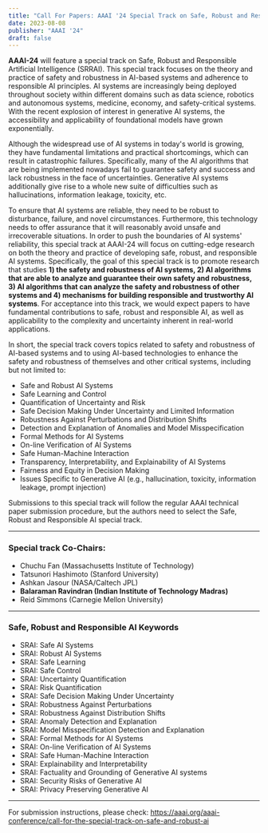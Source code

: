 ```yaml
---
title: "Call For Papers: AAAI '24 Special Track on Safe, Robust and Responsible AI co-chaired by Dr. Ravindran"
date: 2023-08-08
publisher: "AAAI '24"
draft: false
---
```


**AAAI-24** will feature a special track on Safe, Robust and Responsible Artificial Intelligence (SRRAI). This special track focuses on the theory and practice of safety and robustness in AI-based systems and adherence to responsible AI principles. AI systems are increasingly being deployed throughout society within different domains such as data science, robotics and autonomous systems, medicine, economy, and safety-critical systems. With the recent explosion of interest in generative AI systems, the accessibility and applicability of foundational models have grown exponentially. 


Although the widespread use of AI systems in today's world is growing, they have fundamental limitations and practical shortcomings, which can result in catastrophic failures. Specifically, many of the AI algorithms that are being implemented nowadays fail to guarantee safety and success and lack robustness in the face of uncertainties. Generative AI systems additionally give rise to a whole new suite of difficulties such as hallucinations, information leakage, toxicity, etc. 


To ensure that AI systems are reliable, they need to be robust to disturbance, failure, and novel circumstances. Furthermore, this technology needs to offer assurance that it will reasonably avoid unsafe and irrecoverable situations. In order to push the boundaries of AI systems' reliability, this special track at AAAI-24 will focus on cutting-edge research on both the theory and practice of developing safe, robust, and responsible AI systems. Specifically, the goal of this special track is to promote research that studies **1) the safety and robustness of AI systems, 2) AI algorithms that are able to analyze and guarantee their own safety and robustness, 3) AI algorithms that can analyze the safety and robustness of other systems and 4) mechanisms for building responsible and trustworthy AI systems**. For acceptance into this track, we would expect papers to have fundamental contributions to safe, robust and responsible AI, as well as applicability to the complexity and uncertainty inherent in real-world applications.

In short, the special track covers topics related to safety and robustness of AI-based systems and to using AI-based technologies to enhance the safety and robustness of themselves and other critical systems, including but not limited to:


* Safe and Robust AI Systems
* Safe Learning and Control
* Quantification of Uncertainty and Risk
* Safe Decision Making Under Uncertainty and Limited Information
* Robustness Against Perturbations and Distribution Shifts
* Detection and Explanation of Anomalies and Model Misspecification
* Formal Methods for AI Systems
* On-line Verification of AI Systems
* Safe Human-Machine Interaction
* Transparency, Interpretability, and Explainability of AI Systems
* Fairness and Equity in Decision Making
* Issues Specific to Generative AI (e.g., hallucination, toxicity, information leakage, prompt injection) 


Submissions to this special track will follow the regular AAAI technical paper submission procedure, but the authors need to select the Safe, Robust and Responsible AI special track.


***

### Special track Co-Chairs:

* Chuchu Fan (Massachusetts Institute of Technology)
* Tatsunori Hashimoto (Stanford University)
* Ashkan Jasour (NASA/Caltech JPL)
* **Balaraman Ravindran (Indian Institute of Technology Madras)**
* Reid Simmons (Carnegie Mellon University)

***

### Safe, Robust and Responsible AI Keywords

* SRAI: Safe AI Systems
* SRAI: Robust AI Systems
* SRAI: Safe Learning
* SRAI: Safe Control
* SRAI: Uncertainty Quantification
* SRAI: Risk Quantification
* SRAI: Safe Decision Making Under Uncertainty
* SRAI: Robustness Against Perturbations 
* SRAI: Robustness Against Distribution Shifts
* SRAI: Anomaly Detection and Explanation
* SRAI: Model Misspecification Detection and Explanation
* SRAI: Formal Methods for AI Systems
* SRAI: On-line Verification of AI Systems
* SRAI: Safe Human-Machine Interaction
* SRAI: Explainability and Interpretability
* SRAI: Factuality and Grounding of Generative AI systems
* SRAI: Security Risks of Generative AI
* SRAI: Privacy Preserving Generative AI

***

For submission instructions, please check: https://aaai.org/aaai-conference/call-for-the-special-track-on-safe-and-robust-ai
